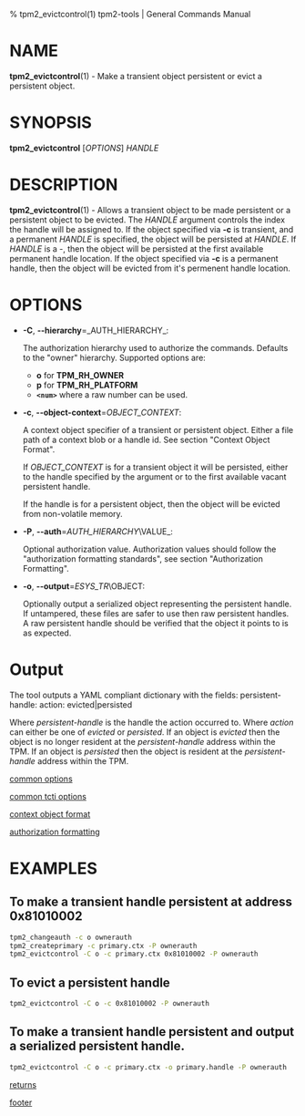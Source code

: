 % tpm2_evictcontrol(1) tpm2-tools | General Commands Manual

# NAME

**tpm2_evictcontrol**(1) - Make a transient object persistent or evict a persistent object.

# SYNOPSIS

**tpm2_evictcontrol** [*OPTIONS*] _HANDLE_

# DESCRIPTION

**tpm2_evictcontrol**(1) - Allows a transient object to be made persistent or a persistent object to
be evicted. The _HANDLE_ argument controls the index the handle will be assigned to. If the object
specified via **-c** is transient, and a permanent _HANDLE_ is specified, the object will be persisted
at _HANDLE_. If _HANDLE_ is a -, then the object will be persisted at the first available permanent
handle location. If the object specified via **-c** is a permanent handle, then the object will
be evicted from it's permenent handle location.

# OPTIONS

  * **-C**, **\--hierarchy**=_AUTH\_HIERARCHY\_:

    The authorization hierarchy used to authorize the commands. Defaults to the "owner" hierarchy.
    Supported options are:
      * **o** for **TPM_RH_OWNER**
      * **p** for **TPM_RH_PLATFORM**
      * **`<num>`** where a raw number can be used.

  * **-c**, **\--object-context**=_OBJECT_CONTEXT_:

    A context object specifier of a transient or persistent object.
    Either a file path of a context blob or a handle id. See section "Context Object Format".

    If _OBJECT\_CONTEXT_ is for a transient object it will be persisted, either
    to the handle specified by the argument or to the first available vacant
    persistent handle.

    If the handle is for a persistent object, then the object will be evicted from
    non-volatile memory.

  * **-P**, **\--auth**=_AUTH\_HIERARCHY_\VALUE_:

    Optional authorization value. Authorization values should follow the
    "authorization formatting standards", see section "Authorization Formatting".

  * **-o**, **\--output**=_ESYS\_TR_\OBJECT:

    Optionally output a serialized object representing the persistent handle.
    If untampered, these files are safer to use then raw persistent handles. A
    raw persistent handle should be verified that the object it points to is
    as expected.

# Output
The tool outputs a YAML compliant dictionary with the fields:
persistent-handle: <handle>
action: evicted|persisted

Where *persistent-handle* is the handle the action occurred to.
Where *action* can either be one of *evicted* or *persisted*. If an object is
*evicted* then the object is no longer resident at the *persistent-handle* address
within the TPM. If an object is *persisted* then the object is resident at the
*persistent-handle* address within the TPM.

[common options](common/options.md)

[common tcti options](common/tcti.md)

[context object format](common/ctxobj.md)

[authorization formatting](common/authorizations.md)

# EXAMPLES

## To make a transient handle persistent at address 0x81010002
```bash
tpm2_changeauth -c o ownerauth
tpm2_createprimary -c primary.ctx -P ownerauth
tpm2_evictcontrol -C o -c primary.ctx 0x81010002 -P ownerauth
```

## To evict a persistent handle
```bash
tpm2_evictcontrol -C o -c 0x81010002 -P ownerauth
```

## To make a transient handle persistent and output a serialized persistent handle.
```bash
tpm2_evictcontrol -C o -c primary.ctx -o primary.handle -P ownerauth
```

[returns](common/returns.md)

[footer](common/footer.md)
